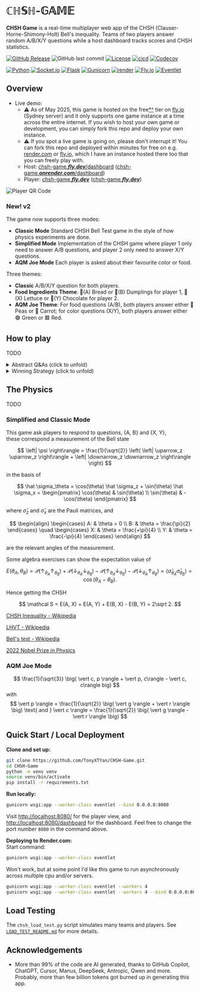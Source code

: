 # $\mathbb{CHSH}\text{-}\mathbb{GAME}$

**CHSH Game** is a real-time multiplayer web app of the CHSH (Clauser-Horne-Shimony-Holt) Bell's inequality. 
Teams of two players answer random A/B/X/Y questions while a host dashboard tracks scores and CHSH statistics.


[![GitHub Release](https://img.shields.io/github/v/release/TonyXTYan/CHSH-Game?label=latest%20release)](https://github.com/TonyXTYan/CHSH-Game/releases/latest)
![GitHub last commit](https://img.shields.io/github/last-commit/TonyXTYan/CHSH-Game)
[![License](https://img.shields.io/github/license/TonyXTYan/CHSH-Game?color=blue)](https://github.com/TonyXTYan/CHSH-Game/blob/main/LICENSE)
[![cicd](https://img.shields.io/github/actions/workflow/status/TonyXTYan/CHSH-Game/python-tests.yml?label=ci%20cd&logo=githubactions&logoColor=white)](https://github.com/TonyXTYan/CHSH-Game/actions/workflows/python-tests.yml)
[![Codecov](https://img.shields.io/codecov/c/github/TonyXTYan/CHSH-Game?token=4A0LZVD95V&logo=codecov&logoColor=white)](https://app.codecov.io/gh/TonyXTYan/CHSH-Game/)

[![Python](https://img.shields.io/badge/python-3.11-grey.svg?style=flat&logo=python&logoColor=white&labelColor=black)](https://docs.python.org/3/whatsnew/3.12.html)
[![Socket.io](https://img.shields.io/badge/socket.io-black?logo=socketdotio&logoColor=white)](https://socket.io/)
[![Flask](https://img.shields.io/badge/flask-black?logo=flask&logoColor=white)](https://flask.palletsprojects.com/)
[![Gunicorn](https://img.shields.io/badge/gunicorn-black?logo=gunicorn&logoColor=white)](https://gunicorn.org/)
[![render](https://img.shields.io/badge/render-black?logo=render&logoColor=white)](https://render.com/)
[![Fly.io](https://img.shields.io/badge/fly.io-black?logo=flydotio&logoColor=white)](https://fly.io/)
[![Eventlet](https://img.shields.io/badge/eventlet-black?logo=eventlet&logoColor=white)](https://eventlet.net/)


## Overview



- Live demo: 
    - ⚠️ As of May 2025, this game is hosted on the free[\*](https://community.fly.io/t/clarification-on-fly-ios-free-tier-and-billing-policy/20909/4)[^](https://fly.io/docs/about/pricing/) tier on [fly.io](https://fly.io) (Sydney server) and it only supports one game instance at a time across the entire internet. If you wish to host your own game or development, you can simply fork this repo and deploy your own instance. 
    - ⚠️ If you spot a live game is going on, please don't interrupt it! You can fork this repo and deployed within minutes for free on e.g. [render.com](https://render.com) or [fly.io](https://fly.io), which I have an instance hosted there too that you can freely play with.
    - Host: [chsh-game.***fly.dev***/dashboard](https://chsh-game.fly.dev/dashboard) ([chsh-game.***onrender.com***/dashboard](https://chsh-game.onrender.com/dashboard))
    - Player: [chsh-game.***fly.dev***](https://chsh-game.fly.dev) ([chsh-game.***fly.dev***](https://chsh-game.fly.dev))

![Player QR Code](https://genqrcode.com/embedded?style=0&inner_eye_style=0&outer_eye_style=0&logo=null&color=%23000000FF&background_color=%23FFFFFF&inner_eye_color=%23000000&outer_eye_color=%23000000&imageformat=svg&language=en&frame_style=0&frame_text=SCAN%20ME&frame_color=%23000000&invert_colors=false&gradient_style=0&gradient_color_start=%23FF0000&gradient_color_end=%237F007F&gradient_start_offset=5&gradient_end_offset=95&stl_type=1&logo_remove_background=null&stl_size=100&stl_qr_height=1.5&stl_base_height=2&stl_include_stands=false&stl_qr_magnet_type=3&stl_qr_magnet_count=0&type=0&text=https%3A%2F%2Fchsh-game.fly.dev&width=300&height=300&bordersize=2)



### New! v2
The game now supports three modes:
- **Classic Mode** Standard CHSH Bell Test game in the style of how physics experiments are done.
- **Simplified Mode** Implementation of the CHSH game where player 1 only need to answer A/B questions, and player 2 only need to answer X/Y questions. 
- **AQM Joe Mode** Each player is asked about their favourite color or food.

Three themes:
- **Classic** A/B/X/Y question for both players.
- **Food Ingredients Theme**: 🍞(A) Bread or 🥟(B) Dumplings for player 1, 🥬(X) Lettuce or 🍫(Y) Chocolate for player 2.
- **AQM Joe Theme**: For food questions (A/B), both players answer either 🫛 Peas or 🥕 Carrot; for color questions (X/Y), both players answer either 🟢 Green or 🟥 Red. 

## How to play
TODO

<details>
<summary>Abstract Q&As (click to unfold)</summary>

- The game is designed to be played in a group setting, such as a classroom, auditorium, or at pubs. 

- This game requires **at least two players** (one team of two), though it's more fun with more teams. 
- In each round: 
    - Each player is independently assigned a random questions: **A**,**B**,**X** or **Y**.  
    - Players respond with either **True** or **False**, base on a shared strategy agreed upon before the game starts.
    - ***No communication*** is allowed during the game! 

**Winning condition:**
- Highest **balanced ⏐⟨Tr⟩⏐ 🎯** (consistency):
  - If both players are asked the same question (A/A, B/B, X/X, or Y/Y), they should give the **same** answer. 
    - Trace/4 = ⟨Tr⟩ = ±1 if partners always agree, and 0 if players always disagrees.
    - Balance = 1 if answers to each question is True/False about 50:50 of the time, and 0 if always the same.
    - Balanced |⟨Tr⟩| = 0.5 * (balance + |⟨Tr⟩|); higher is better.
- Best **CHSH 🏆** (non-local correlation):
  - If one player is asked **B** and the other is asked **Y**, they have to answer **differently** as much as possible, i.e. one True and one False.
  - For any other question pair, you have to give same response as much as possible.
</details>

<details>
<summary>Winning Strategy (click to unfold)</summary>

#### Normal human strategy
Note the following response table

| Question | A | B | X | Y |
|---|---|---|---|---|
| Response | T | T | T | F |

This strategy wins ⏐⟨Tr⟩⏐ = 1 and CHSH = 2.
To have balance = 1, two players need to share a sequence of bits $\{b_i\}$ where $b_i = 0$ means using the table and $b_i = 1$ means using the negation of the table, i.e. (F,F,F,T), this sequence could simply be even/odd bits of the current round number.

### Quantum strategy
See below

</details>

## The Physics
TODO 

### Simplified and Classic Mode
This game ask players to respond to questions, {A, B} and {X, Y},  
these correspond a measurement of the Bell state 

$$
\left| \psi \right\rangle = \frac{1}{\sqrt{2}} \left( \left| \uparrow_z \uparrow_z \right\rangle + \left| \downarrow_z \downarrow_z \right\rangle \right)
$$

in the basis of 

$$
\hat \sigma_\theta = \cos(\theta) \hat \sigma_z + \sin(\theta) \hat \sigma_x 
= \begin{pmatrix}
\cos(\theta) & \sin(\theta) \\
\sin(\theta) & -\cos(\theta)  
\end{pmatrix}
$$

where $\hat \sigma_z$ and $\hat \sigma_x$ are the Pauli matrices,
and

$$
\begin{align}
\begin{cases}
A: & \theta = 0 \\
B: & \theta = \frac{\pi}{2}
\end{cases}
\quad
\begin{cases}
X: & \theta = \frac{+\pi}{4} \\
Y: & \theta = \frac{-\pi}{4}
\end{cases}
\end{align}
$$

are the relevant angles of the measurement.

Some algebra exercises can show the expectation value of 

$$
E(\theta_A, \theta_B) = 
\mathcal P(\uparrow_{\theta_A} \uparrow_{\theta_B}) + 
\mathcal P(\downarrow_{\theta_A} \downarrow_{\theta_B}) -
\mathcal P(\uparrow_{\theta_A} \downarrow_{\theta_B}) -
\mathcal P(\downarrow_{\theta_A} \uparrow_{\theta_B}) = 
\left\langle \hat \sigma_{\theta_A} \hat \sigma_{\theta_B} \right\rangle = 
\cos(\theta_A - \theta_B). 
$$

Hence getting the CHSH 

$$
\mathcal S = E(A, X) + E(A, Y) + E(B, X) - E(B, Y) = 2\sqrt 2.
$$


[CHSH Inequality - Wikipedia](https://en.wikipedia.org/wiki/CHSH_inequality)

[LHVT - Wikipedia](https://en.wikipedia.org/wiki/Local_hidden-variable_theory)

[Bell's test - Wikipedia](https://en.wikipedia.org/wiki/Bell_test)

[2022 Nobel Prize in Physics](https://www.nobelprize.org/prizes/physics/2022/summary/)


### AQM Joe Mode

$$
\frac{1}{\sqrt{3}} \big( \vert c, p \rangle + \vert p, c\rangle - \vert c, c\rangle big)
$$
with
$$
\vert p \rangle = \frac{1}{\sqrt{2}} \big( \vert g \rangle + \vert r \rangle \big) 
\text{ and }
\vert c \rangle = \frac{1}{\sqrt{2}} \big( \vert g \rangle - \vert r \rangle \big)
$$ 



## Quick Start / Local Deployment

**Clone and set up:**
```bash
git clone https://github.com/TonyXTYan/CHSH-Game.git
cd CHSH-Game
python -m venv venv
source venv/bin/activate
pip install -r requirements.txt
```

**Run locally:**
```bash
gunicorn wsgi:app --worker-class eventlet --bind 0.0.0.0:8080
```
Visit [http://localhost:8080/](http://localhost:8080/) for the player view, and [http://localhost:8080/dashboard](http://localhost:8080/dashboard) for the dashboard.
Feel free to change the port number `8080` in the command above.

**Deploying to Render.com:**  
Start command:  
```bash
gunicorn wsgi:app --worker-class eventlet
```

Won't work, but at some point I'd like this game to run asynchronously across multiple cpu and/or servers.
```bash
gunicorn wsgi:app --worker-class eventlet --workers 4
gunicorn wsgi:app --worker-class eventlet --workers 4 --bind 0.0.0.0:8080
```


## Load Testing
The `chsh_load_test.py` script simulates many teams and players. See [`LOAD_TEST_README.md`](load_test/LOAD_TEST_README.md) for more details.


## Acknowledgements
- More than 99% of the code are AI generated, thanks to GitHub Copilot, ChatGPT, Cursor, Manus, DeepSeek, Antropic, Qwen and more. Probably, more than few billion tokens got burned up in generating this app. 


